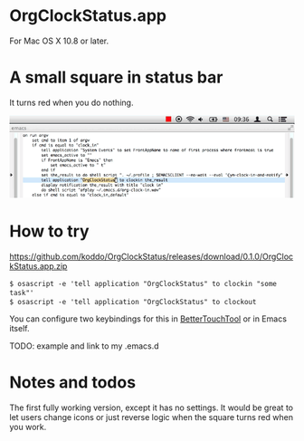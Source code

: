 OrgClockStatus.app
======

For Mac OS X 10.8 or later.

# A small square in status bar

It turns red when you do nothing.

![](visual_explanation.gif?raw=true)

# How to try

https://github.com/koddo/OrgClockStatus/releases/download/0.1.0/OrgClockStatus.app.zip

```
$ osascript -e 'tell application "OrgClockStatus" to clockin "some task"'
$ osascript -e 'tell application "OrgClockStatus" to clockout
```

You can configure two keybindings for this in [BetterTouchTool](http://www.boastr.net/) or in Emacs itself.

TODO: example and link to my .emacs.d

# Notes and todos

The first fully working version, except it has no settings.
It would be great to let users change icons or just reverse logic when the square turns red when you work. 
